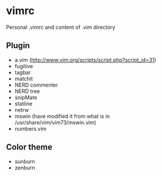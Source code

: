 # vimrc

Personal .vimrc and content of .vim directory

## Plugin
* a.vim (http://www.vim.org/scripts/script.php?script_id=31)
* fugitive
* tagbar
* matchit
* NERD commenter
* NERD tree
* snipMate
* statline
* netrw
* mswin (have modified it from what is in /usr/share/vim/vim73/mswin.vim)
* numbers.vim

## Color theme
* sunburn
* zenburn

